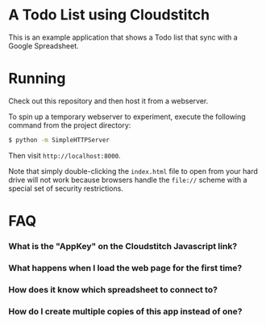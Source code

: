 A Todo List using Cloudstitch
==============================

This is an example application that shows a Todo list that sync with a Google Spreadsheet.

Running
=======

Check out this repository and then host it from a webserver. 

To spin up a temporary webserver to experiment, execute the following command from the project directory:

```bash
$ python -m SimpleHTTPServer
``` 

Then visit `http://localhost:8000`.

Note that simply double-clicking the `index.html` file to open from your hard drive will not work because browsers handle the `file://` scheme with a special set of security restrictions.

FAQ
===

### What is the "AppKey" on the Cloudstitch Javascript link?

### What happens when I load the web page for the first time?

### How does it know which spreadsheet to connect to?

### How do I create multiple copies of this app instead of one?

